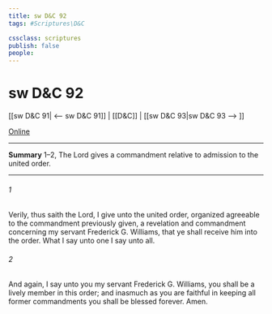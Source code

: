 ```yaml
---
title: sw D&C 92
tags: #Scriptures\D&C

cssclass: scriptures
publish: false
people:
---
```


# sw D&C 92
[[sw D&C 91| <-- sw D&C 91]] | [[D&C]] | [[sw D&C 93|sw D&C 93 --> ]]

[Online](https://churchofjesuschrist.org/study/scriptures/dc-testament/dc/92?lang=eng)

---
__Summary__
1–2, The Lord gives a commandment relative to admission to the united order.

---
###### 1 
Verily, thus saith the Lord, I give unto the united order, organized agreeable to the commandment previously given, a revelation and commandment concerning my servant Frederick G. Williams, that ye shall receive him into the order. What I say unto one I say unto all.

###### 2 
And again, I say unto you my servant Frederick G. Williams, you shall be a lively member in this order; and inasmuch as you are faithful in keeping all former commandments you shall be blessed forever. Amen.

